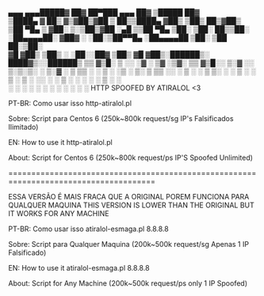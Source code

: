  ▄▄▄     ▄▄▄█████▓ ██▓ ██▀███   ▄▄▄       ██▓     ▒█████   ██▓    
▒████▄   ▓  ██▒ ▓▒▓██▒▓██ ▒ ██▒▒████▄    ▓██▒    ▒██▒  ██▒▓██▒    
▒██  ▀█▄ ▒ ▓██░ ▒░▒██▒▓██ ░▄█ ▒▒██  ▀█▄  ▒██░    ▒██░  ██▒▒██░    
░██▄▄▄▄██░ ▓██▓ ░ ░██░▒██▀▀█▄  ░██▄▄▄▄██ ▒██░    ▒██   ██░▒██░    
 ▓█   ▓██▒ ▒██▒ ░ ░██░░██▓ ▒██▒ ▓█   ▓██▒░██████▒░ ████▓▒░░██████▒
 ▒▒   ▓▒█░ ▒ ░░   ░▓  ░ ▒▓ ░▒▓░ ▒▒   ▓▒█░░ ▒░▓  ░░ ▒░▒░▒░ ░ ▒░▓  ░
  ▒   ▒▒ ░   ░     ▒ ░  ░▒ ░ ▒░  ▒   ▒▒ ░░ ░ ▒  ░  ░ ▒ ▒░ ░ ░ ▒  ░
  ░   ▒    ░       ▒ ░  ░░   ░   ░   ▒     ░ ░   ░ ░ ░ ▒    ░ ░   
      ░  ░         ░     ░           ░  ░    ░  ░    ░ ░      ░  ░
                 HTTP SPOOFED BY ATIRALOL <3                                                    

PT-BR: Como usar isso
http-atiralol.pl <site> <threads> <sockets> <start ip> <end ip> <port>

Sobre: Script para Centos 6 (250k~800k request/sg IP's Falsificados Ilimitado)

EN: How to use it
http-atiralol.pl <site> <threads> <sockets> <start ip> <end ip> <port>

About:
Script for Centos 6 (250k~800k request/ps IP'S Spoofed Unlimited)

======================================================================================

ESSA VERSÃO É MAIS FRACA QUE A ORIGINAL POREM FUNCIONA PARA QUALQUER MAQUINA
THIS VERSION IS LOWER THAN THE ORIGINAL BUT IT WORKS FOR ANY MACHINE
 
PT-BR: Como usar isso
atiralol-esmaga.pl <site> <threads> <sockets> 8.8.8.8

Sobre: Script para Qualquer Maquina (200k~500k request/sg Apenas 1 IP Falsificado)

EN: How to use it
atiralol-esmaga.pl <site> <threads> <sockets> 8.8.8.8

About:
Script for Any Machine (200k~500k request/ps only 1 IP Spoofed)
